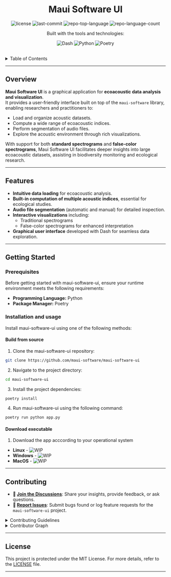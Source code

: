 <h1 align="center">Maui Software UI</h1>

<p align="center">
   <img src="https://img.shields.io/github/license/maui-software/maui-software-ui?style=flat&logo=opensourceinitiative&logoColor=white&color=1cbd9f" alt="license">
   <img src="https://img.shields.io/github/last-commit/maui-software/maui-software-ui?style=flat&logo=git&logoColor=white&color=1cbd9f" alt="last-commit">
   <img src="https://img.shields.io/github/languages/top/maui-software/maui-software-ui?style=flat&color=1cbd9f" alt="repo-top-language">
   <img src="https://img.shields.io/github/languages/count/maui-software/maui-software-ui?style=flat&color=1cbd9f" alt="repo-language-count">
</p>
<p align="center">Built with the tools and technologies:</p>
<p align="center">
   <img src="https://img.shields.io/badge/Dash-008DE4.svg?style=flat&logo=Dash&logoColor=white" alt="Dash">
   <img src="https://img.shields.io/badge/Python-3776AB.svg?style=flat&logo=Python&logoColor=white" alt="Python">
   <img src="https://img.shields.io/badge/Poetry-60A5FA.svg?style=flat&logo=Poetry&logoColor=white" alt="Poetry">
</p>
<br>

<details><summary>Table of Contents</summary>

- [ Overview](#-overview)
- [ Features](#-features)
- [ Project Structure](#-project-structure)
  - [ Project Index](#-project-index)
- [ Getting Started](#-getting-started)
  - [ Prerequisites](#-prerequisites)
  - [ Installation](#-installation)
  - [ Usage](#-usage)
  - [ Testing](#-testing)
- [ Project Roadmap](#-project-roadmap)
- [ Contributing](#-contributing)
- [ License](#-license)
- [ Acknowledgments](#-acknowledgments)

</details>
<hr>

##  Overview

**Maui Software UI** is a graphical application for **ecoacoustic data analysis and visualization**.  
It provides a user-friendly interface built on top of the `maui-software` library, enabling researchers and practitioners to:  

- Load and organize acoustic datasets.  
- Compute a wide range of ecoacoustic indices.  
- Perform segmentation of audio files.  
- Explore the acoustic environment through rich visualizations.  

With support for both **standard spectrograms** and **false-color spectrograms**, Maui Software UI facilitates deeper insights into large ecoacoustic datasets, assisting in biodiversity monitoring and ecological research.

---

##  Features

- **Intuitive data loading** for ecoacoustic analysis.  
- **Built-in computation of multiple acoustic indices**, essential for ecological studies.  
- **Audio file segmentation** (automatic and manual) for detailed inspection.  
- **Interactive visualizations** including:  
  - Traditional spectrograms  
  - False-color spectrograms for enhanced interpretation  
- **Graphical user interface** developed with Dash for seamless data exploration.  

---
##  Getting Started

###  Prerequisites

Before getting started with maui-software-ui, ensure your runtime environment meets the following requirements:

- **Programming Language:** Python
- **Package Manager:** Poetry


###  Installation and usage

Install maui-software-ui using one of the following methods:

#### **Build from source**

1. Clone the maui-software-ui repository:
```sh
git clone https://github.com/maui-software/maui-software-ui
```

2. Navigate to the project directory:
```sh
cd maui-software-ui
```

3. Install the project dependencies:

```sh
poetry install
```

4. Run maui-software-ui using the following command:


```sh
poetry run python app.py
```

#### **Download executable**

1. Download the app acccording to your operational system

- **Linux** - ![WIP](https://img.shields.io/badge/status-WIP-yellow)
- **Windows** - ![WIP](https://img.shields.io/badge/status-WIP-yellow)
- **MacOS** - ![WIP](https://img.shields.io/badge/status-WIP-yellow)


---

##  Contributing

- **💬 [Join the Discussions](https://github.com/maui-software/maui-software-ui/discussions)**: Share your insights, provide feedback, or ask questions.
- **🐛 [Report Issues](https://github.com/maui-software/maui-software-ui/issues)**: Submit bugs found or log feature requests for the `maui-software-ui` project.

<details closed>
<summary>Contributing Guidelines</summary>

1. **Fork the Repository**: Start by forking the project repository to your github account.
2. **Clone Locally**: Clone the forked repository to your local machine using a git client.
   ```sh
   git clone https://github.com/maui-software/maui-software-ui
   ```
3. **Create a New Branch**: Always work on a new branch, giving it a descriptive name.
   ```sh
   git checkout -b new-feature-x
   ```
4. **Make Your Changes**: Develop and test your changes locally.
5. **Commit Your Changes**: Commit with a clear message describing your updates.
   ```sh
   git commit -m 'Implemented new feature x.'
   ```
6. **Push to github**: Push the changes to your forked repository.
   ```sh
   git push origin new-feature-x
   ```
7. **Submit a Pull Request**: Create a PR against the original project repository. Clearly describe the changes and their motivations.
8. **Review**: Once your PR is reviewed and approved, it will be merged into the main branch. Congratulations on your contribution!
</details>

<details closed>
<summary>Contributor Graph</summary>
<br>
<p align="left">
   <a href="https://github.com{/maui-software/maui-software-ui/}graphs/contributors">
      <img src="https://contrib.rocks/image?repo=maui-software/maui-software-ui">
   </a>
</p>
</details>

---

##  License

This project is protected under the MIT License. For more details, refer to the [LICENSE](https://choosealicense.com/licenses/mit) file.

---
